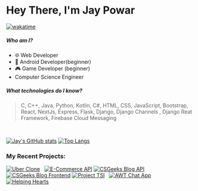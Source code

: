 # Hey There, I'm Jay Powar
[![wakatime](https://wakatime.com/badge/user/7293504b-e51f-41db-ba94-4c0911fe9e63.svg)](https://wakatime.com/@7293504b-e51f-41db-ba94-4c0911fe9e63)
##### Who am I?
- 🌐 Web Developer
- 📱 Android Developer(beginner)
- 🎮 Game Developer (beginner)
- Computer Science Engineer

##### What technologies do I know?
> C, C++, Java, Python, Kotlin, C#, HTML, CSS, JavaScript, Bootstrap, React, NextJs, Express, Flask, Django, Django Channels , Django Reat Framework, Firebase Cloud Messaging
<br/>

[![Jay's GitHub stats](https://github-readme-stats-git-masterrstaa-rickstaa.vercel.app/api?username=jaypowar00&show_icons=true&custom_title=Jay%20Powar's%20GitHub%20Stats&theme=radical)](https://github-readme-stats-git-masterrstaa-rickstaa.vercel.app/api?username=jaypowar00&show_icons=true&custom_title=Jay%20Powar's%20GitHub%20Stats&theme=radical)&nbsp;[![Top Langs](https://github-readme-stats-git-masterrstaa-rickstaa.vercel.app/api/top-langs/?username=jaypowar00&layout=compact&theme=radical&langs_count=8)](https://github-readme-stats-git-masterrstaa-rickstaa.vercel.app/api/top-langs/?username=jaypowar00&layout=compact&theme=radical&langs_count=8)

### My Recent Projects:
[![Uber Clone](https://github-readme-stats-git-masterrstaa-rickstaa.vercel.app/api/pin/?username=jaypowar00&repo=uberClone&show_owner=true&theme=radical)](https://github.com/jaypowar00/uberClone) &nbsp; [![E-Commerce API](https://github-readme-stats-git-masterrstaa-rickstaa.vercel.app/api/pin/?username=jaypowar00&repo=ecommerce_api&show_owner=true&theme=radical)](https://github.com/jaypowar00/ecommerce_api)
[![CSGeeks Blog API](https://github-readme-stats-git-masterrstaa-rickstaa.vercel.app/api/pin/?username=jaypowar00&repo=Custom-Blog-API&show_owner=true&theme=radical)](https://github.com/jaypowar00/Custom-Blog-API) &nbsp; [![CSGeeks Blog Frontend](https://github-readme-stats-git-masterrstaa-rickstaa.vercel.app/api/pin/?username=jaypowar00&repo=csgeeksblog&show_owner=true&theme=radical)](https://github.com/jaypowar00/csgeeksblog)
[![Project TSI](https://github-readme-stats-git-masterrstaa-rickstaa.vercel.app/api/pin/?username=jaypowar00&repo=project-TSI&show_owner=true&theme=radical)](https://github.com/jaypowar00/project-TSI) &nbsp; [![AWT Chat App](https://github-readme-stats-git-masterrstaa-rickstaa.vercel.app/api/pin/?username=jaypowar00&repo=AWTChattApp1.0&show_owner=true&theme=radical)](https://github.com/jaypowar00/AWTChattApp1.0)  
[![Helping Hearts](https://github-readme-stats-git-masterrstaa-rickstaa.vercel.app/api/pin/?username=jaypowar00&repo=helping-hearts&show_owner=true&theme=radical)](https://github.com/jaypowar00/helping-hearts)

